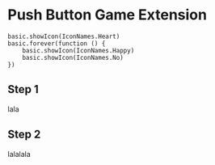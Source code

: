 # Push Button Game Extension
```template
basic.showIcon(IconNames.Heart)
basic.forever(function () {
    basic.showIcon(IconNames.Happy)
    basic.showIcon(IconNames.No)
})
```

## Step 1
lala

## Step 2
lalalala